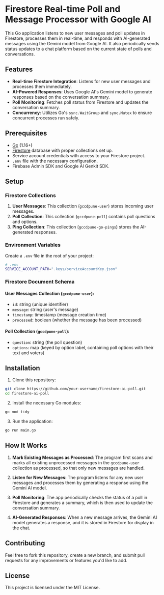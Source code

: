 # Firestore Real-time Poll and Message Processor with Google AI

This Go application listens to new user messages and poll updates in Firestore, processes them in real-time, and responds with AI-generated messages using the Gemini model from Google AI. It also periodically sends status updates to a chat platform based on the current state of polls and conversations.

## Features

- **Real-time Firestore Integration**: Listens for new user messages and processes them immediately.
- **AI-Powered Responses**: Uses Google AI's Gemini model to generate responses based on the conversation summary.
- **Poll Monitoring**: Fetches poll status from Firestore and updates the conversation summary.
- **Concurrency**: Utilizes Go's `sync.WaitGroup` and `sync.Mutex` to ensure concurrent processes run safely.

## Prerequisites

- [Go](https://golang.org/doc/install) (1.16+)
- [Firestore](https://cloud.google.com/firestore/docs/client/get-firebase) database with proper collections set up.
- Service account credentials with access to your Firestore project.
- `.env` file with the necessary configuration.
- Firebase Admin SDK and Google AI Genkit SDK.

## Setup

### Firestore Collections

1. **User Messages**: This collection (`gccdpune-user`) stores incoming user messages.
2. **Poll Collection**: This collection (`gccdpune-poll`) contains poll questions and options.
3. **Ping Collection**: This collection (`gccdpune-go-pings`) stores the AI-generated responses.

### Environment Variables

Create a `.env` file in the root of your project:

```bash
# .env
SERVICE_ACCOUNT_PATH=".keys/serviceAccountKey.json"
```

### Firestore Document Schema

#### User Messages Collection (`gccdpune-user`):
- `id`: string (unique identifier)
- `message`: string (user's message)
- `timestamp`: timestamp (message creation time)
- `processed`: boolean (whether the message has been processed)

#### Poll Collection (`gccdpune-poll`):
- `question`: string (the poll question)
- `options`: map (keyed by option label, containing poll options with their text and voters)

## Installation

1. Clone this repository:

```bash
git clone https://github.com/your-username/firestore-ai-poll.git
cd firestore-ai-poll
```

2. Install the necessary Go modules:

```bash
go mod tidy
```

3. Run the application:

```bash
go run main.go
```

## How It Works

1. **Mark Existing Messages as Processed**: The program first scans and marks all existing unprocessed messages in the `gccdpune-user` collection as processed, so that only new messages are handled.
   
2. **Listen for New Messages**: The program listens for any new user messages and processes them by generating a response using the Gemini AI model.

3. **Poll Monitoring**: The app periodically checks the status of a poll in Firestore and generates a summary, which is then used to update the conversation summary.

4. **AI-Generated Responses**: When a new message arrives, the Gemini AI model generates a response, and it is stored in Firestore for display in the chat.

## Contributing

Feel free to fork this repository, create a new branch, and submit pull requests for any improvements or features you'd like to add.

## License

This project is licensed under the MIT License.